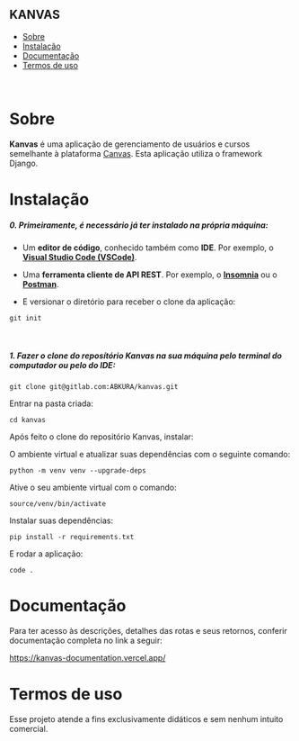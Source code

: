 ## KANVAS

- [Sobre](#sobre)
- [Instalação](#instalação)
- [Documentação](#documentação)
- [Termos de uso](#termos-de-uso)

<br>

# Sobre

<b>Kanvas</b> é uma aplicação de gerenciamento de usuários e cursos semelhante à plataforma [Canvas](https://www.canvas.net/). Esta aplicação utiliza o framework Django.
<br>

# Instalação

<h5>0. Primeiramente, é necessário já ter instalado na própria máquina:</h5>

- Um <b>editor de código</b>, conhecido também como <b>IDE</b>. Por exemplo, o <b>[Visual Studio Code (VSCode)](https://code.visualstudio.com/)</b>.

- Uma <b>ferramenta cliente de API REST</b>. Por exemplo, o <b>[Insomnia](https://insomnia.rest/download)</b> ou o <b>[Postman](https://www.postman.com/product/rest-client/)</b>.

- <p> E versionar o diretório para receber o clone da aplicação:</p>

```
git init
```

<br>
<h5>1. Fazer o clone do reposítório <span>Kanvas</span> na sua máquina pelo terminal do computador ou pelo do IDE:</h5>

```
git clone git@gitlab.com:ABKURA/kanvas.git
```

<p>Entrar na pasta criada:</p>

```
cd kanvas
```

Após feito o clone do repositório Kanvas, instalar:

O ambiente virtual e atualizar suas dependências com o seguinte comando:

```
python -m venv venv --upgrade-deps
```

Ative o seu ambiente virtual com o comando:

```
source/venv/bin/activate
```

Instalar suas dependências:

```
pip install -r requirements.txt
```

E rodar a aplicação:

```
code .
```

# Documentação

Para ter acesso às descrições, detalhes das rotas e seus retornos, conferir documentação completa no link a seguir:

https://kanvas-documentation.vercel.app/

# Termos de uso

Esse projeto atende a fins exclusivamente didáticos e sem nenhum intuito comercial.
